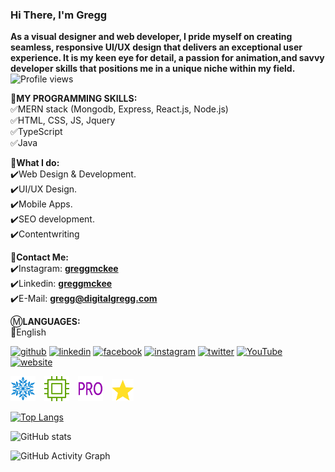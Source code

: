 ### Hi There, I'm Gregg <br>
**As a visual designer and web developer, I pride myself on creating seamless, responsive UI/UX design that delivers an exceptional user experience. It is my keen eye for detail, a passion for animation,and savvy developer skills that positions me in a unique niche within my field.<br>**
![Profile views](https://gpvc.arturio.dev/digitalgregg)  


🎡**MY PROGRAMMING SKILLS:**<br>
✅MERN stack (Mongodb, Express, React.js, Node.js) <br>
✅HTML, CSS, JS, Jquery<br>
✅TypeScript<br>
✅Java<br>


🔰**What I do:**<br>
✔️Web Design & Development.<br>
✔️UI/UX Design.<br>
✔️Mobile Apps.<br>
✔️SEO development.<br>
✔️Contentwriting<br>


**🛑Contact Me:**<br> 
✔️Instagram: **[greggmckee](https://www.instagram.com/digitalgregg)<br>**
✔️Linkedin: **[greggmckee](https://www.linkedin.com/in/greggmckee)<br>**
✔️E-Mail: **gregg@digitalgregg.com**<br> 


Ⓜ️**LANGUAGES:**<br> 
🔷English<br> 


[<img src='https://cdn.jsdelivr.net/npm/simple-icons@3.0.1/icons/github.svg' alt='github' height='40'>](https://github.com/digitalgregg)  [<img src='https://cdn.jsdelivr.net/npm/simple-icons@3.0.1/icons/linkedin.svg' alt='linkedin' height='40'>](https://www.linkedin.com/in/https://digitalgregg.com//)  [<img src='https://cdn.jsdelivr.net/npm/simple-icons@3.0.1/icons/facebook.svg' alt='facebook' height='40'>](https://www.facebook.com/https://digitalgregg.com/)  [<img src='https://cdn.jsdelivr.net/npm/simple-icons@3.0.1/icons/instagram.svg' alt='instagram' height='40'>](https://www.instagram.com/digitalgregg/)  [<img src='https://cdn.jsdelivr.net/npm/simple-icons@3.0.1/icons/twitter.svg' alt='twitter' height='40'>](https://twitter.com/https://digitalgregg.com/)  [<img src='https://cdn.jsdelivr.net/npm/simple-icons@3.0.1/icons/youtube.svg' alt='YouTube' height='40'>](https://www.youtube.com/channel/https://digitalgregg.com/)  [<img src='https://cdn.jsdelivr.net/npm/simple-icons@3.0.1/icons/icloud.svg' alt='website' height='40'>](https://digitalgregg.com/)  

<a href='https://archiveprogram.github.com/'><img src='https://raw.githubusercontent.com/acervenky/animated-github-badges/master/assets/acbadge.gif' width='40' height='40'></a> <a href='https://docs.github.com/en/developers'><img src='https://raw.githubusercontent.com/acervenky/animated-github-badges/master/assets/devbadge.gif' width='40' height='40'></a> <a href='https://github.com/pricing'><img src='https://raw.githubusercontent.com/acervenky/animated-github-badges/master/assets/pro.gif' width='40' height='40'></a> <a href='https://stars.github.com/'><img src='https://raw.githubusercontent.com/acervenky/animated-github-badges/master/assets/starbadge.gif' width='35' height='35'></a> 

[![Top Langs](https://github-readme-stats.vercel.app/api/top-langs/?username=digitalgregg)](https://github.com/anuraghazra/github-readme-stats)

![GitHub stats](https://github-readme-stats.vercel.app/api?username=digitalgregg&show_icons=true&count_private=true)  

![GitHub Activity Graph](https://activity-graph.herokuapp.com/graph?username=digitalgregg)  
  
